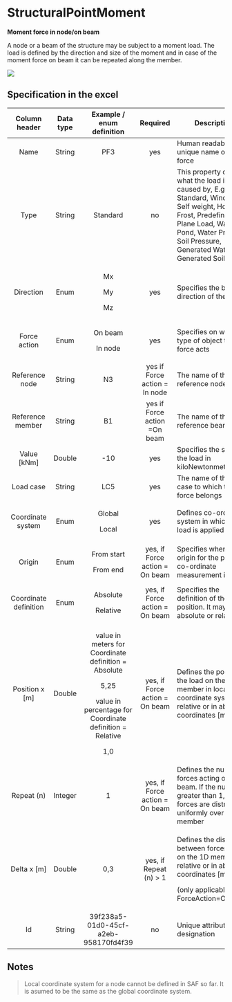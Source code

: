 # StructuralPointMoment

**Moment force in node/on beam**

A node or a beam of the structure may be subject to a moment load. The load is defined by the direction and size of the moment and in case of the moment force on beam it can be repeated along the member.

![](../.gitbook/assets/32\_structuralpointmoment.png)

## Specification in the excel

| Column header| Data type | Example / enum definition | Required | Description |
| :---------------------------: | :--------------: | :---------------------------------------------------------------------------------------------------------------------------------------------: | :----------------------------: | -------------------------------------------------------------------------------------------------------------------------------------------------------------------------------------------------------- |
|              Name             |      String      |                                                                       PF3                                                                       |               yes              | Human readable unique name of the force                                                                                                                                                                  |
|              Type             |      String      |                                                                     Standard                                                                    |               no               | This property defines what the load is caused by, E.g. Standard, Wind, Snow, Self weight, Hoar Frost, Predefined, Plane Load, Water Pond, Water Pressure, Soil Pressure, Generated Water, Generated Soil |
|           Direction           |       Enum       |                                                    <p>Mx</p><p></p><p>My</p><p></p><p>Mz</p>                                                    |               yes              | Specifies the base direction of the load                                                                                                                                                                 |
|          Force action         |       Enum       |                                                       <p>On beam</p><p></p><p>In node</p>                                                       |               yes              | Specifies on which type of object the force acts                                                                                                                                                         |
|         Reference node        |      String      |                                                                        N3                                                                       |  yes if Force action = In node | The name of the reference node                                                                                                                                                                           |
|        Reference member       |      String      |                                                                        B1                                                                       |  yes if Force action =On beam  | The name of the reference beam                                                                                                                                                                           |
|          Value \[kNm]         |      Double      |                                                                       -10                                                                       |               yes              | Specifies the size of the load in kiloNewtonmeters.                                                                                                                                                      |
|           Load case           |      String      |                                                                       LC5                                                                       |               yes              | The name of the load case to which the force belongs                                                                                                                                                     |
|       Coordinate system       |       Enum       |                                                         <p>Global</p><p></p><p>Local</p>                                                        |               yes              | Defines co-ordinate system in which the load is applied                                                                                                                                                  |
|             Origin            |       Enum       |                                                     <p>From start</p><p></p><p>From end</p>                                                     | yes, if Force action = On beam | Specifies where the origin for the position co-ordinate measurement is                                                                                                                                   |
|     Coordinate definition     |       Enum       |                                                      <p>Absolute</p><p></p><p>Relative</p>                                                      | yes, if Force action = On beam | Specifies the definition of the position. It may be absolute or relative                                                                                                                                 |
|        Position x \[m]        |      Double      | <p>value in meters for Coordinate definition = Absolute</p><p>5,25</p><p>value in percentage for Coordinate definition = Relative</p><p>1,0</p> | yes, if Force action = On beam | Defines the position of the load on the 1D member in local coordinate system in relative or in absolute coordinates \[m]                                                                                 |
|           Repeat (n)          |      Integer     |                                                                        1                                                                        | yes, if Force action = On beam | Defines the number of forces acting on the beam. If the number is greater than 1, the forces are distributed uniformly over the 1D member                                                                |
|          Delta x \[m]         |      Double      |                                                                       0,3                                                                       |     yes, if Repeat (n) > 1     | <p>Defines the distance between forces acting on the 1D member in relative or in absolute coordinates [m]</p><p>(only applicable when ForceAction=OnBeam)</p>                                            |
|               Id              |      String      |                                                       39f238a5-01d0-45cf-a2eb-958170fd4f39                                                      |               no               | Unique attribute designation                                                                                                                                                                             |

## Notes

>Local coordinate system for a node cannot be defined in SAF so far. It is asumed to be the same as the global coordinate system. 
